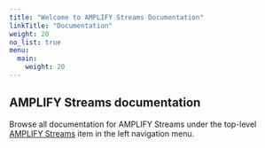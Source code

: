 ```yaml
---
title: "Welcome to AMPLIFY Streams Documentation"
linkTitle: "Documentation"
weight: 20
no_list: true
menu:
  main:
    weight: 20
---
```


## AMPLIFY Streams documentation

Browse all documentation for AMPLIFY Streams under the top-level [AMPLIFY Streams](/docs/streams/) item in the left navigation menu.
